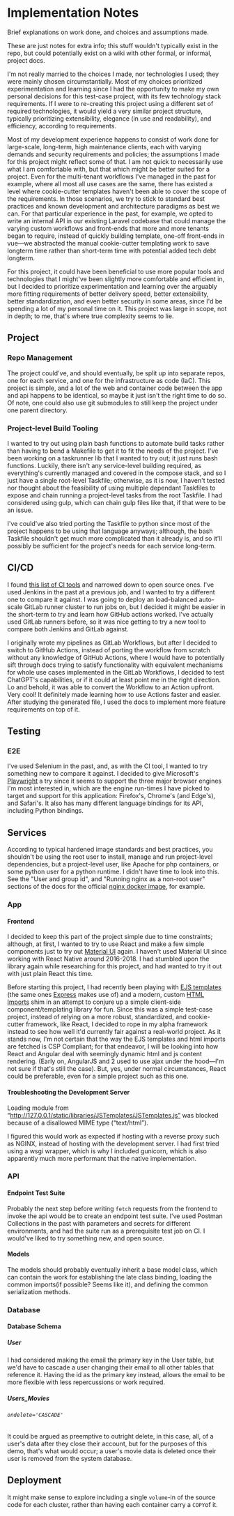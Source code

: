 # Implementation Notes

Brief explanations on work done, and choices and assumptions made.

These are just notes for extra info; this stuff wouldn't typically exist in the repo, but could potentially exist on a wiki with other formal, or informal, project docs.

I'm not really married to the choices I made, nor technologies I used; they were mainly chosen circumstantially. Most of my choices prioritized experimentation and learning since I had the opportunity to make my own personal decisions for this test-case project, with its few technology stack requirements. If I were to re-creating this project using a different set of required technologies, it would yield a very similar project structure, typically prioritizing extensibility, elegance (in use and readability), and efficiency, according to requirements.

Most of my development experience happens to consist of work done for large-scale, long-term, high maintenance clients, each with varying demands and security requirements and policies; the assumptions I made for this project might reflect some of that. I am not quick to necessarily use what I am comfortable with, but that which might be better suited for a project. Even for the multi-tenant workflows I've managed in the past for example, where all most all use cases are the same, there has existed a level where cookie-cutter templates haven't been able to cover the scope of the requirements. In those scenarios, we try to stick to standard best practices and known development and architecture paradigms as best we can. For that particular experience in the past, for example, we opted to write an internal API in our existing Laravel codebase that could manage the varying custom workflows and front-ends that more and more tenants began to require, instead of quickly building template, one-off front-ends in vue—we abstracted the manual cookie-cutter templating work to save longterm time rather than short-term time with potential added tech debt longterm.

For this project, it could have been beneficial to use more popular tools and technologies that I might've been slightly more comfortable and efficient in, but I decided to prioritize experimentation and learning over the arguably more fitting requirements of better delivery speed, better extensibility, better standardization, and even better security in some areas, since I'd be spending a lot of my personal time on it. This project was large in scope, not in depth; to me, that's where true complexity seems to lie.

## Project

### Repo Management

The project could've, and should eventually, be split up into separate repos, one for each service, and one for the infrastructure as code (IaC). This project is simple, and a lot of the web and container code between the app and api happens to be identical, so maybe it just isn't the right time to do so. Of note, one could also use git submodules to still keep the project under one parent directory.

### Project-level Build Tooling

I wanted to try out using plain bash functions to automate build tasks rather than having to bend a Makefile to get it to fit the needs of the project. I've been working on a taskrunner lib that I wanted to try out; it just runs bash functions. Luckily, there isn't any service-level building required, as everything's currently managed and covered in the compose stack, and so I just have a single root-level Taskfile; otherwise, as it is now, I haven't tested nor thought about the feasibility of using multiple dependant Taskfiles to expose and chain running a project-level tasks from the root Taskfile. I had considered using gulp, which can chain gulp files like that, if that were to be an issue.

I've could've also tried porting the Taskfile to python since most of the project happens to be using that language anyways; although, the bash Taskfile shouldn't get much more complicated than it already is, and so it'll possibly be sufficient for the project's needs for each service long-term.

## CI/CD

I found [this list of CI tools](https://github.com/ligurio/awesome-ci) and narrowed down to open source ones. I've used Jenkins in the past at a previous job, and I wanted to try a different one to compare it against. I was going to deploy an load-balanced auto-scale GitLab runner cluster to run jobs on, but I decided it might be easier in the short-term to try and learn how GitHub actions worked. I've actually used GitLab runners before, so it was nice getting to try a new tool to compare both Jenkins and GitLab against.

I originally wrote my pipelines as GitLab Workflows, but after I decided to switch to GitHub Actions, instead of porting the workflow from scratch without any knowledge of GitHub Actions, where I would have to potentially sift through docs trying to satisfy functionality with equivalent mechanisms for whole use cases implemented in the GitLab Workflows, I decided to test ChatGPT's capabilities, or if it could at least point me in the right direction. Lo and behold, it was able to convert the Workflow to an Action upfront. Very cool! It definitely made learning how to use Actions faster and easier. After studying the generated file, I used the docs to implement more feature requirements on top of it.

## Testing

### E2E

I've used Selenium in the past, and, as with the CI tool, I wanted to try something new to compare it against. I decided to give Microsoft's [Playwright](https://playwright.dev/) a try since it seems to support the three major browser engines I'm most interested in, which are the engine run-times I have picked to target and support for this application: Firefox's, Chrome's (and Edge's), and Safari's. It also has many different language bindings for its API, including Python bindings.

## Services

According to typical hardened image standards and best practices, you shouldn't be using the root user to install, manage and run project-level dependencies, but a project-level user, like Apache for php containers, or some python user for a python runtime. I didn't have time to look into this. See the "User and group id", and "Running nginx as a non-root user" sections of the docs for the official [nginx docker image](https://hub.docker.com/_/nginx/), for example.

### App

#### Frontend

I decided to keep this part of the project simple due to time constraints; although, at first, I wanted to try to use React and make a few simple components just to try out [Material UI](https://github.com/mui/material-ui) again. I haven't used Material UI since working with React Native around 2016-2018. I had stumbled upon the library again while researching for this project, and had wanted to try it out with just plain React this time.

Before starting this project, I had recently been playing with [EJS templates](https://ejs.co/) (the same ones [Express](https://expressjs.com/en/api.html#app.engine) makes use of) and a modern, custom [HTML Imports](https://www.w3.org/standards/history/html-imports.html/) shim in an attempt to conjure up a simple client-side component/templating library for fun. Since this was a simple test-case project, instead of relying on a more robust, standardized, and cookie-cutter framework, like React, I decided to rope in my alpha framework instead to see how well it'd currently fair against a real-world project. As it stands now, I'm not certain that the way the EJS templates and html imports are fetched is CSP Compliant; for that endeavor, I will be looking into how React and Angular deal with seemingly dynamic html and js content rendering. (Early on, AngularJS and 2 used to use ajax under the hood—I'm not sure if that's still the case). But, yes, under normal circumstances, React could be preferable, even for a simple project such as this one.

#### Troubleshooting the Development Server

Loading module from “http://127.0.0.1/static/libraries/JSTemplates/JSTemplates.js” was blocked because of a disallowed MIME type (“text/html”).

I figured this would work as expected if hosting with a reverse proxy such as NGINX, instead of hosting with the development server. I had first tried using a wsgi wrapper, which is why I included gunicorn, which is also apparently much more performant that the native implementation.

### API

#### Endpoint Test Suite

Probably the next step before writing `fetch` requests from the frontend to invoke the api would be to create an endpoint test suite. I've used Postman Collections in the past with parameters and secrets for different environments, and had the suite run as a prerequisite test job on CI. I would've liked to try something new, and open source.

#### Models

The models should probably eventually inherit a base model class, which can contain the work for establishing the late class binding, loading the common imports(if possible? Seems like it), and defining the common serialization methods.

### Database

#### Database Schema

##### User

I had considered making the email the primary key in the User table, but we'd have to cascade a user changing their email to all other tables that reference it. Having the id as the primary key instead, allows the email to be more flexible with less repercussions or work required.

##### Users_Movies

###### `ondelete='CASCADE'`

It could be argued as preemptive to outright delete, in this case, all, of a user's data after they close their account, but for the purposes of this demo, that's what would occur; a user's movie data is deleted once their user is removed from the system database.

## Deployment

It might make sense to explore including a single `volume`-in of the source code for each cluster, rather than having each container carry a `COPY`of it.
